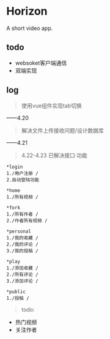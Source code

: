# Horizon
A short video app.

## todo    
* websoket客户端通信
* 双端实现

## log
>使用vue组件实现tab切换

——4.20

>解决文件上传接收问题/设计数据库

——4.21

>4.22-4.23 已解决接口·功能

    *login		
    1./用户注册 /
    2.自动登陆功能
			
    *home		
    1./所有视频 /
    
    *fork		
    1./所有作者 /
    2./作者所有视频 /
			
    *personal	
    1./我的收藏 /
    2./我的评论 /
    3./我的投稿 /

    *play		
    1./添加收藏 /
    2./所有评论 /
    3./添加评论 /
			
    *public		
    1./投稿 /

>todo:	

* 热门视频
* 关注作者
